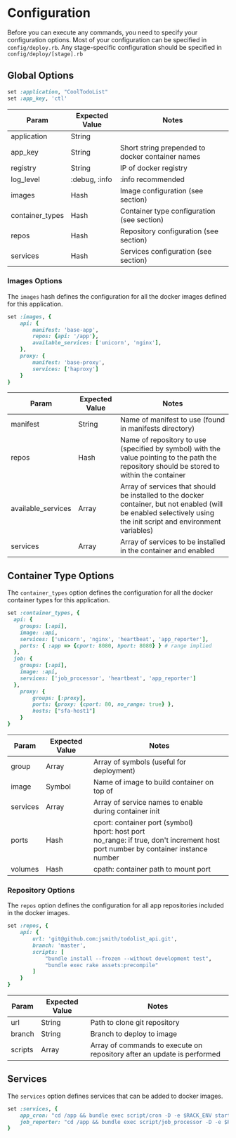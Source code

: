 # Configuration

Before you can execute any commands, you need to specify your configuration options. Most of your configuration can be specified in `config/deploy.rb`. Any stage-specific configuration should be specified in `config/deploy/[stage].rb`

## Global Options

```ruby
set :application, "CoolTodoList"
set :app_key, 'ctl'
```

| Param		| Expected Value| Notes	|
| ---		| ---			| ---		|
| application	| String		|	
| app_key	| String		| Short string prepended to docker container names|
| registry	| String		| IP of docker registry|
| log_level	| :debug, :info		| :info recommended					
| images	| Hash			| Image configuration (see section)
| container_types | Hash		| Container type configuration (see section)
| repos		| Hash			| Repository configuration (see section)
| services	| Hash			| Services configuration (see section)

### Images Options

The `images` hash defines the configuration for all the docker images defined for this application.

```ruby
set :images, {
	api: {
		manifest: 'base-app',
		repos: {api: '/app'},
		available_services: ['unicorn', 'nginx'],
	},
	proxy: {
		manifest: 'base-proxy',
		services: ['haproxy']
	}
}
```

| Param		| Expected Value	| Notes			|
| ---		| ---			| ---			|
| manifest	| String		| Name of manifest to use (found in manifests directory)
| repos		| Hash			| Name of repository to use (specified by symbol) with the value pointing to the path the repository should be stored to within the container
| available_services | Array		| Array of services that should be installed to the docker container, but not enabled (will be enabled selectively using the init script and environment variables)
| services	| Array			| Array of services to be installed in the container and enabled

## Container Type Options

The `container_types` option defines the configuration for all the docker container types for this application.

```ruby
set :container_types, {
  api: {
    groups: [:api],
    image: :api,
    services: ['unicorn', 'nginx', 'heartbeat', 'app_reporter'],
    ports: { :app => {cport: 8080, hport: 8080} } # range implied
  },
  job: {
    groups: [:api],
    image: :api,
    services: ['job_processor', 'heartbeat', 'app_reporter']
  },
	proxy: {
		groups: [:proxy],
		ports: {proxy: {cport: 80, no_range: true} },
		hosts: ["sfa-host1"]
	}
}
```

| Param		| Expected Value	| Notes				|
| ---		| ---			| ---				|
| group		| Array			| Array of symbols (useful for deployment)
| image		| Symbol		| Name of image to build container on top of
| services	| Array			| Array of service names to enable during container init
| ports		| Hash			| cport: container port (symbol)<br>hport: host port<br>no_range: if true, don't increment host port number by container instance number
| volumes	| Hash			| cpath: container path to mount port

### Repository Options

The `repos` option defines the configuration for all app repositories included in the docker images.

```ruby
set :repos, {
	api: {
		url: 'git@github.com:jsmith/todolist_api.git',
		branch: 'master',
		scripts: [
			"bundle install --frozen --without development test",
			"bundle exec rake assets:precompile"
		]
	}
}
```

| Param		| Expected Value	| Notes			|
| ---		| ---			| ---					|
| url		| String		| Path to clone git repository
| branch	| String		| Branch to deploy to image
| scripts	| Array			| Array of commands to execute on repository after an update is performed

## Services

The `services` option defines services that can be added to docker images.

```ruby
set :services, {
	app_cron: "cd /app && bundle exec script/cron -D -e $RACK_ENV start",
	job_reporter: "cd /app && bundle exec script/job_processor -D -e $RACK_ENV start"
}
```

